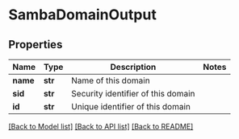 # SambaDomainOutput

## Properties
Name | Type | Description | Notes
------------ | ------------- | ------------- | -------------
**name** | **str** | Name of this domain | 
**sid** | **str** | Security identifier of this domain | 
**id** | **str** | Unique identifier of this domain | 

[[Back to Model list]](../README.md#documentation-for-models) [[Back to API list]](../README.md#documentation-for-api-endpoints) [[Back to README]](../README.md)


